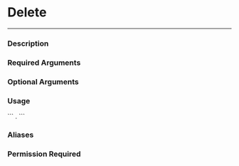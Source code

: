 # Delete
---
### Description

### Required Arguments

### Optional Arguments

### Usage
\`\`\`
.
\`\`\`
### Aliases

### Permission Required
